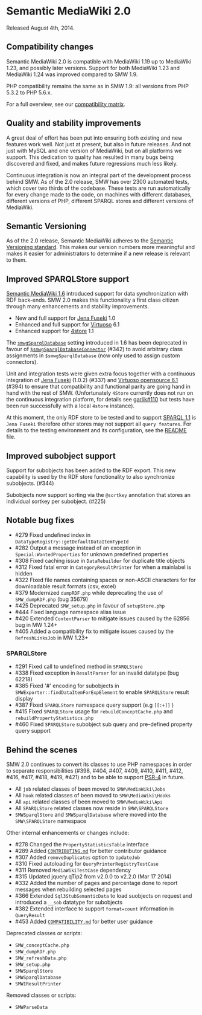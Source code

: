 # Semantic MediaWiki 2.0

Released August 4th, 2014.

## Compatibility changes

Semantic MediaWiki 2.0 is compatible with MediaWiki 1.19 up to MediaWiki 1.23, and possibly later
versions. Support for both MediaWiki 1.23 and MediaWiki 1.24 was improved compared to SMW 1.9.

PHP compatibility remains the same as in SMW 1.9: all versions from PHP 5.3.2 to PHP 5.6.x.


For a full overview, see our [compatibility matrix](../COMPATIBILITY.md).

## Quality and stability improvements

A great deal of effort has been put into ensuring both existing and new features work well.
Not just at present, but also in future releases. And not just with MySQL and one version of
MediaWiki, but on all platforms we support. This dedication to quality has resulted in many
bugs being discovered and fixed, and makes future regressions much less likely.

Continuous integration is now an integral part of the development process behind SMW. As of
the 2.0 release, SMW has over 2300 automated tests, which cover two thirds of the codebase.
These tests are run automatically for every change made to the code, on machines with different
databases, different versions of PHP, different SPARQL stores and different versions of MediaWiki.

## Semantic Versioning

As of the 2.0 release, Semantic MediaWiki adheres to the [Semantic Versioning standard](http://semver.org/).
This makes our version numbers more meaningful and makes it easier for administrators to determine
if a new release is relevant to them.

## Improved SPARQLStore support

[Semantic MediaWiki 1.6](http://semantic-mediawiki.org/wiki/SMW_1.6#Synchronizing_SMW_with_RDF_stores)
introduced support for data synchronization with RDF back-ends. SMW 2.0 makes this functionality a
first class citizen through many enhancements and stability improvements.

* New and full support for [Jena Fuseki](http://jena.apache.org/) 1.0
* Enhanced and full support for [Virtuoso](https://github.com/openlink/virtuoso-opensource) 6.1
* Enhanced support for [4store](https://github.com/garlik/4store) 1.1

The [`smwgSparqlDatabase`](https://semantic-mediawiki.org/wiki/Help:$smwgSparqlDatabase) setting
introduced in 1.6 has been deprecated in favour of
[`$smwgSparqlDatabaseConnector`](https://semantic-mediawiki.org/wiki/Help:$smwgSparqlDatabaseConnector)
(#342) to avoid arbitrary class assignments in `$smwgSparqlDatabase` (now only used to assign custom
connectors).

Unit and integration tests were given extra focus together with a continuous integration of
[Jena Fuseki](http://jena.apache.org/) (1.0.2) (#337) and [Virtuoso opensource 6.1](https://github.com/openlink/virtuoso-opensource) (#394) to ensure that compatibility and functional
parity are going hand in hand with the rest of SMW. (Unfortunately `4Store` currently does not run
on the continuous integration platform, for details see [garlik#110](https://github.com/garlik/4store/issues/110)
but tests have been run successfully with a local `4store` instance).

At this moment, the only RDF store to be tested and to support [SPARQL 1.1](http://www.w3.org/TR/sparql11-query/)
is `Jena Fuseki` therefore other stores may not support all `query features`. For details to
the testing environment and its configuration, see the [README](https://github.com/SemanticMediaWiki/SemanticMediaWiki/blob/master/includes/src/SPARQLStore/README.md)
file.

## Improved subobject support

Support for subobjects has been added to the RDF export. This new capability is used by the RDF
store functionality to also synchronize subobjects. (#344)

Subobjects now support sorting via the `@sortkey` annotation that stores an individual sortkey
per subobject. (#225)

## Notable bug fixes

* #279 Fixed undefined index in `DataTypeRegistry::getDefaultDataItemTypeId`
* #282 Output a message instead of an exception in `Special:WantedProperties` for unknown predefined properties
* #308 Fixed caching issue in `DataRebuilder` for duplicate title objects
* #312 Fixed fatal error in `CategoryResultPrinter` for when a mainlabel is hidden
* #322 Fixed file names containing spaces or non-ASCII characters for for downloadable result formats (csv, excel)
* #379 Modernized `dumpRDF.php` while deprecating the use of `SMW_dumpRDF.php` (bug 35679)
* #425 Deprecated `SMW_setup.php` in favour of `setupStore.php`
* #444 Fixed language namespace alias issue
* #420 Extended `ContentParser` to mitigate issues caused by the 62856 bug in MW 1.24+
* #405 Added a compatibility fix to mitigate issues caused by the `RefreshLinksJob` in MW 1.23+

### SPARQLStore

- #291 Fixed call to undefined method in `SPARQLStore`
- #338 Fixed exception in `ResultParser` for an invalid datatype (bug 62218)
- #385 Fixed '#' encoding for subobjects in `SMWExporter::findDataItemForExpElement` to enable `SPARQLStore` result display
- #387 Fixed `SPARQLStore` namespace query support (e.g `[[:+]]` )
- #415 Fixed `SPARQLStore` usage for `rebuildConceptCache.php` and `rebuildPropertyStatistics.php`
- #460 Fixed `SPARQLStore` subobject sub query and pre-defined property query support

## Behind the scenes

SMW 2.0 continues to convert its classes to use PHP namespaces in order to separate responsibilities
(#398, #404, #407, #409, #410, #411, #412, #416, #417, #418, #419, #421) and to be able to support
[PSR-4](http://www.php-fig.org/psr/psr-4/) in future.

* All `job` related classes of been moved to `SMW\MediaWiki\Jobs`
* All `hook` related classes of been moved to `SMW\MediaWiki\Hooks`
* All `api` related classes of been moved to `SMW\MediaWiki\Api`
* All `SPARQLStore` related classes now reside in `SMW\SPARQLStore`
* `SMWSparqlStore` and `SMWSparqlDatabase` where moved into the `SMW\SPARQLStore` namespace

Other internal enhancements or changes include:

* #278 Changed the `PropertyStatisticsTable` interface
* #289 Added [`CONTRIBUTING.md`](https://github.com/SemanticMediaWiki/SemanticMediaWiki/blob/master/CONTRIBUTING.md) for better contributor guidance
* #307 Added `removeDuplicates` option to `UpdateJob`
* #310 Fixed autoloading for `QueryPrinterRegistryTestCase`
* #311 Removed `MediaWikiTestCase` dependency
* #315 Updated jquery.qTip2 from v2.0.0 to v2.2.0 (Mar 17 2014)
* #332 Added the number of pages and percentage done to report messages when rebuilding selected pages
* #366 Extended `Sql3StubSemanticData` to load suobjects on request and introduced a `__sob` datatype for subobjects
* #382 Extended interface to support `format=count` information in `QueryResult`
* #453 Added [`COMPATIBILITY.md`](https://github.com/SemanticMediaWiki/SemanticMediaWiki/blob/master/docs/COMPATIBILITY.md) for better user guidance

Deprecated classes or scripts:

* `SMW_conceptCache.php`
* `SMW_dumpRDF.php`
* `SMW_refreshData.php`
* `SMW_setup.php`
* `SMWSparqlStore`
* `SMWSparqlDatabase`
* `SMWIResultPrinter`

Removed classes or scripts:

* `SMWParseData`
